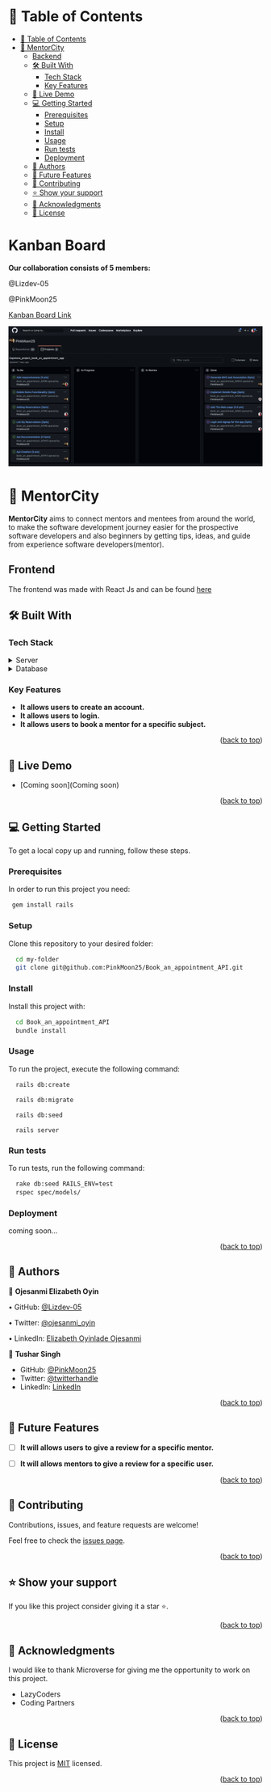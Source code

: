 # 📗 Table of Contents

- [📗 Table of Contents](#-table-of-contents)
- [📖 MentorCity  ](#-exotic-rentals--)
  - [Backend](#backend)
  - [🛠 Built With ](#-built-with-)
    - [Tech Stack ](#tech-stack-)
    - [Key Features ](#key-features-)
  - [🚀 Live Demo ](#-live-demo-)
  - [💻 Getting Started ](#-getting-started-)
    - [Prerequisites](#prerequisites)
    - [Setup](#setup)
    - [Install](#install)
    - [Usage](#usage)
    - [Run tests](#run-tests)
    - [Deployment](#deployment)
  - [👥 Authors ](#-authors-)
  - [🔭 Future Features ](#-future-features-)
  - [🤝 Contributing ](#-contributing-)
  - [⭐️ Show your support ](#️-show-your-support-)
  - [🙏 Acknowledgments ](#-acknowledgments-)
  - [📝 License ](#-license-)

# Kanban Board

**Our collaboration consists of 5 members:**

@Lizdev-05

@PinkMoon25



[Kanban Board Link](https://github.com/users/PinkMoon25/projects/6)

![kanban](./Screenshot%202022-12-08%20at%2016.35.04.png)

# 📖 MentorCity  <a name="about-project"></a>

**MentorCity** aims to connect mentors and mentees from around the world, to make the software development journey easier for the prospective software developers and also beginners by getting tips, ideas, and guide from experience software developers(mentor).

## Frontend

The frontend was made with React Js and can be found [here](git@github.com:PinkMoon25/Book_an_appointment_front_end.git)

## 🛠 Built With <a name="built-with"></a>

### Tech Stack <a name="tech-stack"></a>

<details>
  <summary>Server</summary>
  <ul>
    <li><a href="https://rubyonrails.org/">Ruby on Rails</a></li>
  </ul>
</details>

<details>
<summary>Database</summary>
  <ul>
    <li><a href="https://www.postgresql.org/">PostgreSQL</a></li>
  </ul>
</details>

### Key Features <a name="key-features"></a>

- **It allows users to create an account.**
- **It allows users to login.**
- **It allows users to book a mentor for a specific subject.**

<p align="right">(<a href="#readme-top">back to top</a>)</p>

## 🚀 Live Demo <a name="live-demo"></a>

- [Coming soon](Coming soon)

<p align="right">(<a href="#readme-top">back to top</a>)</p>

## 💻 Getting Started <a name="getting-started"></a>

To get a local copy up and running, follow these steps.

### Prerequisites

In order to run this project you need:

```sh
 gem install rails
```

### Setup

Clone this repository to your desired folder:

```sh
  cd my-folder
  git clone git@github.com:PinkMoon25/Book_an_appointment_API.git
```

### Install

Install this project with:

```sh
  cd Book_an_appointment_API
  bundle install
```

### Usage

To run the project, execute the following command:

```
  rails db:create
```

```
  rails db:migrate
```

```
  rails db:seed
```

```
  rails server
```

### Run tests

To run tests, run the following command:

```sh
  rake db:seed RAILS_ENV=test
  rspec spec/models/
```

### Deployment
coming soon...


<p align="right">(<a href="#readme-top">back to top</a>)</p>

## 👥 Authors <a name="authors"></a>

👤 **Ojesanmi Elizabeth Oyin**


• GitHub: [@Lizdev-05](https://github.com/Lizdev-05)

• Twitter: [@ojesanmi_oyin](https://twitter.com/ojesanmi_oyin)

• LinkedIn: [Elizabeth Oyinlade Ojesanmi](https://www.linkedin.com/in/elizabeth-oyinlade-ojesanmi-0702aa16a)


👤 **Tushar Singh**

- GitHub: [@PinkMoon25](https://github.com/PinkMoon25/)
- Twitter: [@twitterhandle](https://twitter.com/TusharS90674484)
- LinkedIn: [LinkedIn](https://www.linkedin.com/in/meet-tushar-singh/)

<p align="right">(<a href="#readme-top">back to top</a>)</p>

## 🔭 Future Features <a name="future-features"></a>
- [ ] **It will allows users to give a review for a specific mentor.**
- [ ] **It will allows mentors to give a review for a specific user.**


<p align="right">(<a href="#readme-top">back to top</a>)</p>

## 🤝 Contributing <a name="contributing"></a>

Contributions, issues, and feature requests are welcome!

Feel free to check the [issues page](../../issues/).

<p align="right">(<a href="#readme-top">back to top</a>)</p>

## ⭐️ Show your support <a name="support"></a>

If you like this project consider giving it a star ⭐️.

<p align="right">(<a href="#readme-top">back to top</a>)</p>

## 🙏 Acknowledgments <a name="acknowledgements"></a>

I would like to thank Microverse for giving me the opportunity to work on this project.
- LazyCoders
- Coding Partners

<p align="right">(<a href="#readme-top">back to top</a>)</p>

## 📝 License <a name="license"></a>

This project is [MIT](./MIT.md) licensed.

<p align="right">(<a href="#readme-top">back to top</a>)</p>
